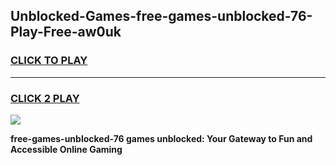
## Unblocked-Games-free-games-unblocked-76-Play-Free-aw0uk
<h3>
<a href="https://premium76.site?title=free-games-unblocked-76&ref=18A1">CLICK TO PLAY</a></h3>
<hr>

<h3>
<a href="https://premium76.site?title=free-games-unblocked-76&ref=18A1">CLICK 2 PLAY</a>
  
</h3>

<a href="https://premium76.site?title=free-games-unblocked-76&ref=18A1"><img src="https://clearcache.store/games.png"></a>


**free-games-unblocked-76 games unblocked: Your Gateway to Fun and Accessible Online Gaming**
